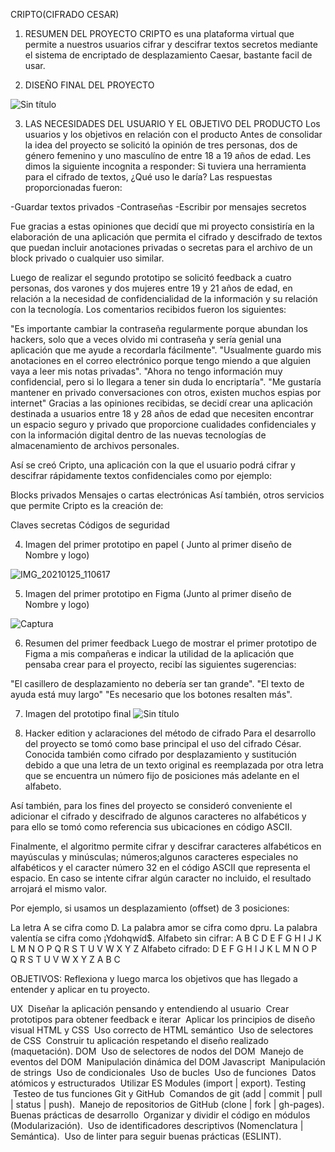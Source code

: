 CRIPTO(CIFRADO CESAR)

1. RESUMEN DEL PROYECTO
CRIPTO es una plataforma virtual que permite a nuestros usuarios cifrar y descifrar textos secretos mediante el sistema de encriptado de desplazamiento Caesar, bastante facil de usar.

2. DISEÑO FINAL DEL PROYECTO

![Sin título](https://user-images.githubusercontent.com/77282012/105870335-2abb1880-5fc6-11eb-8e73-d9642b4cab61.png)

3. LAS NECESIDADES DEL USUARIO Y EL OBJETIVO DEL PRODUCTO
Los usuarios y los objetivos en relación con el producto
Antes de consolidar la idea del proyecto se solicitó la opinión de tres personas, dos de género femenino y uno masculíno de entre 18 a 19 años de edad. Les dimos la siguiente incognita a responder: Si tuviera una herramienta para el cifrado de textos, ¿Qué uso le daría?
Las respuestas proporcionadas fueron:

-Guardar textos privados
-Contraseñas
-Escribir por mensajes secretos

Fue gracias a estas opiniones que decidí que mi proyecto consistiría en la elaboración de una aplicación que permita el cifrado y descifrado de textos que puedan incluir anotaciones privadas o secretas para el archivo de un block privado o cualquier uso similar.

Luego de realizar el segundo prototipo se solicitó feedback a cuatro personas, dos varones y dos mujeres entre 19 y 21 años de edad, en relación a la necesidad de confidencialidad de la información y su relación con la tecnología. Los comentarios recibidos fueron los siguientes:

"Es importante cambiar la contraseña regularmente porque abundan los hackers, solo que a veces olvido mi contraseña y sería genial una aplicación que me ayude a recordarla fácilmente".
"Usualmente guardo mis anotaciones en el correo electrónico porque tengo miendo a que alguien vaya a leer mis notas privadas".
"Ahora no tengo información muy confidencial, pero si lo llegara a tener sin duda lo encriptaría".
"Me gustaría mantener en privado conversaciones con otros, existen muchos espias por internet"
Gracias a las opiniones recibidas, se decidí crear una aplicación destinada a usuarios entre 18 y 28 años de edad que necesiten encontrar un espacio seguro y privado que proporcione cualidades confidenciales y con la información digital dentro de las nuevas tecnologías de almacenamiento de archivos personales.

Así se creó Cripto, una aplicación con la que el usuario podrá cifrar y descifrar rápidamente textos confidenciales como por ejemplo:

Blocks privados
Mensajes o cartas electrónicas
Así también, otros servicios que permite Cripto es la creación de:

Claves secretas
Códigos de seguridad

4. Imagen del primer prototipo en papel ( Junto al primer diseño de Nombre y logo)

![IMG_20210125_110617](https://user-images.githubusercontent.com/77282012/105852283-43b9ce80-5fb2-11eb-90ef-741bbd0402d8.jpg)

5. Imagen del primer prototipo en Figma (Junto al primer diseño de Nombre y logo)

![Captura](https://user-images.githubusercontent.com/77282012/105870276-19720c00-5fc6-11eb-9172-9af046ce35a4.JPG)


6. Resumen del primer feedback
Luego de mostrar el primer prototipo de Figma a mis compañeras e indicar la utilidad de la aplicación que pensaba crear para el proyecto, recibí las siguientes sugerencias:

"El casillero de desplazamiento no debería ser tan grande".
"El texto de ayuda está muy largo"
"Es necesario que los botones resalten más".

7. Imagen del prototipo final
![Sin título](https://user-images.githubusercontent.com/77282012/105871217-14fa2300-5fc7-11eb-8bf6-66ee09b49ba7.png)

7. Hacker edition y aclaraciones del método de cifrado
Para el desarrollo del proyecto se tomó como base principal el uso del cifrado César. Conocida también como cifrado por desplazamiento y sustitución debido a que una letra de un texto original es reemplazada por otra letra que se encuentra un número fijo de posiciones más adelante en el alfabeto.

Así también, para los fines del proyecto se consideró conveniente el adicionar el cifrado y descifrado de algunos caracteres no alfabéticos y para ello se tomó como referencia sus ubicaciones en código ASCII.

Finalmente, el algoritmo permite cifrar y descifrar caracteres alfabéticos en mayúsculas y minúsculas; números;algunos caracteres especiales no alfabéticos y el caracter número 32 en el código ASCII que representa el espacio. En caso se intente cifrar algún caracter no incluido, el resultado arrojará el mismo valor.

Por ejemplo, si usamos un desplazamiento (offset) de 3 posiciones:

La letra A se cifra como D.
La palabra amor se cifra como dpru.
La palabra valentía se cifra como ¡Ydohqwíd$.
Alfabeto sin cifrar: A B C D E F G H I J K L M N O P Q R S T U V W X Y Z
Alfabeto cifrado: D E F G H I J K L M N O P Q R S T U V W X Y Z A B C

OBJETIVOS:
Reflexiona y luego marca los objetivos que has llegado a entender y aplicar en tu proyecto.

UX
 Diseñar la aplicación pensando y entendiendo al usuario
 Crear prototipos para obtener feedback e iterar
 Aplicar los principios de diseño visual
HTML y CSS
 Uso correcto de HTML semántico
 Uso de selectores de CSS
 Construir tu aplicación respetando el diseño realizado (maquetación).
DOM
 Uso de selectores de nodos del DOM
 Manejo de eventos del DOM
 Manipulación dinámica del DOM
Javascript
 Manipulación de strings
 Uso de condicionales
 Uso de bucles
 Uso de funciones
 Datos atómicos y estructurados
 Utilizar ES Modules (import | export).
Testing
 Testeo de tus funciones
Git y GitHub
 Comandos de git (add | commit | pull | status | push).
 Manejo de repositorios de GitHub (clone | fork | gh-pages).
Buenas prácticas de desarrollo
 Organizar y dividir el código en módulos (Modularización).
 Uso de identificadores descriptivos (Nomenclatura | Semántica).
 Uso de linter para seguir buenas prácticas (ESLINT).